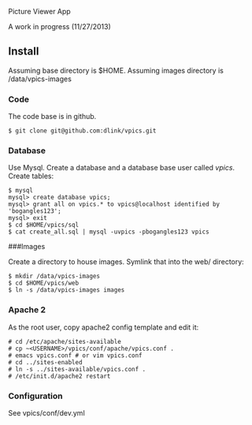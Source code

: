 Picture Viewer App

A work in progress (11/27/2013)

Install
-------

Assuming base directory is $HOME.
Assuming images directory is /data/vpics-images

### Code
The code base is in github.

    $ git clone git@github.com:dlink/vpics.git

### Database
Use Mysql.  Create a database and a database base user called _vpics_.  Create tables:

    $ mysql
    mysql> create database vpics;
    mysql> grant all on vpics.* to vpics@localhost identified by 'bogangles123';
    mysql> exit
    $ cd $HOME/vpics/sql
    $ cat create_all.sql | mysql -uvpics -pbogangles123 vpics

###Images

Create a directory to house images.  Symlink that into the web/ directory:

    $ mkdir /data/vpics-images
    $ cd $HOME/vpics/web
    $ ln -s /data/vpics-images images

### Apache 2
As the root user, copy apache2 config template and edit it:

    # cd /etc/apache/sites-available
    # cp ~<USERNAME>/vpics/conf/apache/vpics.conf .
	# emacs vpics.conf # or vim vpics.conf
    # cd ../sites-enabled
    # ln -s ../sites-available/vpics.conf .
    # /etc/init.d/apache2 restart

### Configuration
See vpics/conf/dev.yml



